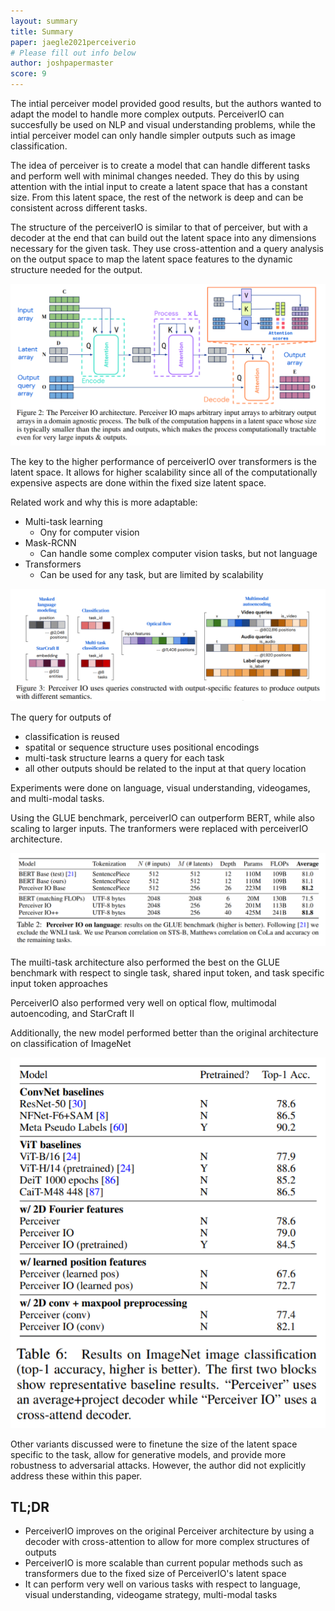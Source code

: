 ```yaml
---
layout: summary
title: Summary
paper: jaegle2021perceiverio
# Please fill out info below
author: joshpapermaster
score: 9
---
```


<!-- TODO: Summarize the paper:
* What is the core idea?
* How is it realized (technically)?
* How well does the paper perform?
* What interesting variants are explored? -->

The intial perceiver model provided good results, but the authors wanted to adapt the model to handle more complex outputs. PerceiverIO can succesfully be used on NLP and visual understanding problems, while the intial perceiver model can only handle simpler outputs such as image classification. 

The idea of perceiver is to create a model that can handle different tasks and perform well with minimal changes needed. They do this by using attention with the intial input to create a latent space that has a constant size. From this latent space, the rest of the network is deep and can be consistent across different tasks. 

The structure of the perceiverIO is similar to that of perceiver, but with a decoder at the end that can build out the latent space into any dimensions necessary for the given task. They use cross-attention and a query analysis on the output space to map the latent space features to the dynamic structure needed for the output.

![perceiverio](jaegle2021perceiverio_2a.png)

The key to the higher performance of perceiverIO over transformers is the latent space. It allows for higher scalability since all of the computationally expensive aspects are done within the fixed size latent space. 

Related work and why this is more adaptable:

- Multi-task learning
    - Ony for computer vision
- Mask-RCNN
    - Can handle some complex computer vision tasks, but not language
- Transformers 
    - Can be used for any task, but are limited by scalability

![perceiverio](jaegle2021perceiverio_2b.png)

The query for outputs of
- classification is reused
- spatital or sequence structure uses positional encodings
- multi-task structure learns a query for each task
- all other outputs should be related to the input at that query location

Experiments were done on language, visual understanding, videogames, and multi-modal tasks.

Using the GLUE benchmark, perceiverIO can outperform BERT, while also scaling to larger inputs. The tranformers were replaced with perceiverIO architecture.

![perceiverio](jaegle2021perceiverio_2c.png)

The muilti-task architecture also performed the best on the GLUE benchmark with respect to single task, shared input token, and task specific input token approaches

PerceiverIO also performed very well on optical flow, multimodal autoencoding, and StarCraft II

Additionally, the new model performed better than the original architecture on classification of ImageNet

![perceiverio](jaegle2021perceiverio_2d.png)


Other variants discussed were to finetune the size of the latent space specific to the task, allow for generative models, and provide more robustness to adversarial attacks. However, the author did not explicitly address these within this paper. 


## TL;DR
- PerceiverIO improves on the original Perceiver architecture by using a decoder with cross-attention to allow for more complex structures of outputs
- PerceiverIO is more scalable than current popular methods such as transformers due to the fixed size of PerceiverIO's latent space
- It can perform very well on various tasks with respect to language, visual understanding, videogame strategy, multi-modal tasks 
